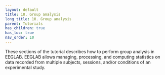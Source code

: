 ```yaml
---
layout: default
title: 10. Group analysis
long_title: 10. Group analysis
parent: Tutorials
has_children: true
has_toc: true
nav_order: 10
---
```

These sections of the tutorial describes how to perform group analysis in EEGLAB. EEGLAB allows managing, processing, and computing statistics on data recorded from multiple subjects, sessions, and/or conditions of an experimental study.